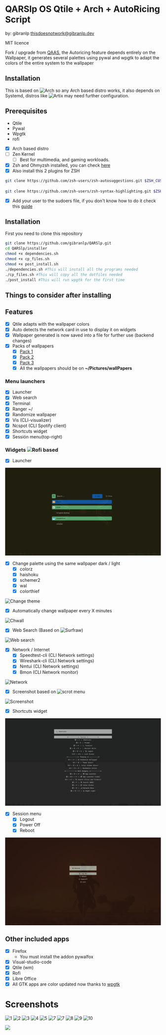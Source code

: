 # QARSlp OS Qtile + Arch + AutoRicing Script

by: gibranlp thisdoesnotwork@gibranlp.dev

MIT licence

Fork / upgrade from [QAAS](https://github.com/gibranlp/QAAS), the  Autoricing feature depends entirely on the Wallpaper, it generates several palettes using pywal and wpgtk to adapt the colors of the entire system to the wallpaper

## Installation

This is based on ![Arch](https://archlinux.org/) so any Arch based distro works, it also depends on Systemd, distros like ![Artix](https://artixlinux.org/) may need further configuration.

## Prerequisites

- Qtile
- Pywal
- Wpgtk
- rofi



- [x] Arch based distro
- [ ] Zen Kernel
  - [ ] Best for multimedia, and gaming workloads.
- [x] Zsh and Ohmyzsh installed,  you can check [here](https://ohmyz.sh/#install)
- [x] Also install this 2 plugins for ZSH
```bash
git clone https://github.com/zsh-users/zsh-autosuggestions.git $ZSH_CUSTOM/plugins/zsh-autosuggestions

git clone https://github.com/zsh-users/zsh-syntax-highlighting.git $ZSH_CUSTOM/plugins/zsh-syntax-highlighting
```
- [x] Add your user to the sudoers file, if you don't know how to do it check this [guide](https://gibranlp.dev/post/add-user-sudoers-file/) 

## Installation

  First you need to clone this repository
```bash
git clone https://github.com/gibranlp/QARSlp.git
cd QARSlp/installer
chmod +x dependencies.sh
chmod +x cp_files.sh
chmod +x post_install.sh
./dependencies.sh #This will install all the programs needed
./cp_files.sh #This will copy all the dotfiles needed
./post_install #This will run wpgtk for the first time
```
## Things to consider after installing

## Features
- [x] Qtile adapts with the wallpaper colors 
- [x] Auto detects the network card in use to display it on widgets
- [x] Wallpaper generated is now saved into a file for further use (backend changes)
- [x] Packs of wallpapers
  - [x] [Pack 1](https://gibranlp.dev/wallpacks/pack1.tar.gz)
  - [x] [Pack 2](https://gibranlp.dev/wallpacks/pack2.tar.gz)
  - [x] [Pack 3](https://gibranlp.dev/wallpacks/pack3.tar.gz)
  - [x] All the wallpapers should be on **~/Pictures/wallPapers**

### Menu launchers
- [x] Launcher
- [x] Web search
- [x] Terminal
- [x] Ranger ~/
- [x] Randomize wallpaper
- [x] Vis (CLI-visualizer)
- [x] Ncspot (CLI Spotify client)
- [x] Shortcuts widget
- [x] Sessión menu(top-right)

### Widgets ![Rofi](https://github.com/davatorium/rofi) based

- [x] Launcher

![Launcher](https://github.com/gibranlp/QARSlp/blob/main/screenshots/launcher.png)

- [x] Change palette using the same wallpaper dark / light 
    - [x] colorz
    - [x] haishoku
    - [x] schemer2
    - [x] wal
    - [x] colorthief

![Change theme](https://github.com/gibranlp/QARSlp/blob/main/screenshots/backend.png)

- [x] Automatically change wallpaper every X minutes

![Chwall](https://github.com/gibranlp/QARSlp/blob/main/screenshots/chwall.png)


- [x] Web Search (Based on ![Surfraw](https://github.com/JNRowe/surfraw))

![Web search](https://github.com/gibranlp/QARSlp/blob/main/screenshots/search.png)

- [x] Network / Internet
  - [x] Speedtest-cli (CLI Network settings)
  - [x] Wireshark-cli (CLI Network settings)
  - [x] Nmtui (CLI Network settings)
  - [x] Bmon (CLI Network monitor)

![Network](https://github.com/gibranlp/QARSlp/blob/main/screenshots/network.png)

- [x] Screenshot based on ![scrot](https://github.com/dreamer/scrot) menu

![Screenshot](https://github.com/gibranlp/QARSlp/blob/main/screenshots/screen.png)

- [x] Shortcuts widget

![Shortcuts](https://github.com/gibranlp/QARSlp/blob/main/screenshots/shortcuts.png)

- [x] Session menu
    - [x] Logout
    - [x] Power Off
    - [x] Reboot

![Session](https://github.com/gibranlp/QARSlp/blob/main/screenshots/session.png)


## Other included apps

- [x] Firefox
  - You must install the addon pywalfox
- [x] Visual-studio-code
- [x] Qtile (wm)
- [x] Rofi
- [x] Libre Office
- [x] All GTK apps are color updated now thanks to [wpgtk](https://github.com/deviantfero/wpgtk)

# Screenshots

![1](https://github.com/gibranlp/QARSlp/blob/main/screenshots/1.png)
![2](https://github.com/gibranlp/QARSlp/blob/main/screenshots/2.png)
![3](https://github.com/gibranlp/QARSlp/blob/main/screenshots/3.png)
![4](https://github.com/gibranlp/QARSlp/blob/main/screenshots/4.png)
![5](https://github.com/gibranlp/QARSlp/blob/main/screenshots/5.png)
![7](https://github.com/gibranlp/QARSlp/blob/main/screenshots/6.png)
![7](https://github.com/gibranlp/QARSlp/blob/main/screenshots/7.png)
![8](https://github.com/gibranlp/QARSlp/blob/main/screenshots/8.png)
![9](https://github.com/gibranlp/QARSlp/blob/main/screenshots/9.png)
![10](https://github.com/gibranlp/QARSlp/blob/main/screenshots/10.png)


<a href="https://www.buymeacoffee.com/gibranlp"><img src="https://img.buymeacoffee.com/button-api/?text=Buy me a Coffee&emoji=&slug=gibranlp&button_colour=FFDD00&font_colour=000000&font_family=Bree&outline_colour=000000&coffee_colour=ffffff"></a>